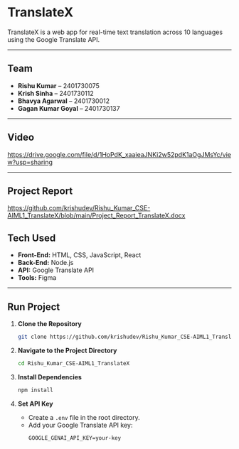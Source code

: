 # TranslateX

TranslateX is a web app for real-time text translation across 10 languages using the Google Translate API.

---

## Team

- **Rishu Kumar** – 2401730075  
- **Krish Sinha** – 2401730112  
- **Bhavya Agarwal** – 2401730012  
- **Gagan Kumar Goyal** – 2401730137

---

## Video
https://drive.google.com/file/d/1HoPdK_xaaieaJNKi2w52pdK1aOgJMsYc/view?usp=sharing

---

## Project Report
https://github.com/krishudev/Rishu_Kumar_CSE-AIML1_TranslateX/blob/main/Project_Report_TranslateX.docx

## Tech Used

- **Front-End:** HTML, CSS, JavaScript, React  
- **Back-End:** Node.js  
- **API:** Google Translate API  
- **Tools:** Figma

---

## Run Project

1. **Clone the Repository**  
   ```bash
   git clone https://github.com/krishudev/Rishu_Kumar_CSE-AIML1_TranslateX
   ```

2. **Navigate to the Project Directory**  
   ```bash
   cd Rishu_Kumar_CSE-AIML1_TranslateX
   ```

3. **Install Dependencies**  
   ```bash
   npm install
   ```

4. **Set API Key**  
   - Create a `.env` file in the root directory.  
   - Add your Google Translate API key:
     ```
     GOOGLE_GENAI_API_KEY=your-key
     ```
